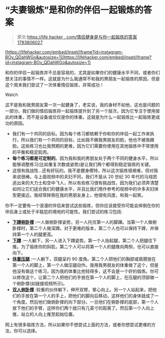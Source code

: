 # “夫妻锻炼”是和你的伴侣一起锻炼的答案

> 原文:[https://life hacker . com/情侣健身是与你一起锻炼的答案 1793806027](https://lifehacker.com/couple-workouts-are-the-answer-to-exercising-with-you-1793806027)

 [https://lifehacker.com/embed/inset/iframe?id=instagram-BOv_QDahWGo&autosize=1](https://lifehacker.com/embed/inset/iframe?id=instagram-BOv_QDahWGo&autosize=1) 

和你的伴侣一起锻炼并不总是容易的，尤其是如果你们的健康水平不同，或者你们想关注的事情不一样。这就是为什么我通常不和我的男朋友一起锻炼的原因，但是这个周末我们尝试了一次体重情侣锻炼，非常成功！

Watch

这不是我和我男朋友第一次一起健身了，老实说，我的身材不如他，这也是问题的一部分。我们做的情侣锻炼将一起锻炼提升到了另一个层次，因为它专注于使用彼此的体重，而不是设备或仅仅是你的体重。这就是为什么一起锻炼比一起锻炼更成功的原因。

*   我们有一个共同的目标。因为每个练习都依赖于你和你的伴侣一起工作来执行，所以我们有一个共同的目标，比如我不踢我男朋友的脸，他也不被我踢脸。这些练习也比我预期的更难，因为它们需要你使用在其他锻炼中不常使用的平衡和稳定肌肉。
*   **每个练习都是可定制的**。因为我和我的男朋友处于两个不同的健身水平，所以能够调整练习(比如重复次数或姿势)是让我们两个都得到稳定锻炼的关键。
*   这很有挑战性...还有好玩的。我不是健身模特，所以这次锻炼很艰难，但对我来说很棒。与上面视频中的夫妇不同，我们不是从 20 世纪 30 年代的马戏团逃出来的大力士和空中飞人，所以有些练习很有挑战性，因为我们必须弄清楚如何让它们适合我们的健康水平，并且比我们用作参考的视频中的许多夫妇体型更接近。我经常摔倒在我的男朋友身上，他很有风度，和我一起笑。

你不一定要有一个浪漫的伴侣来尝试这些锻炼，但你应该接受你可能会摔倒在你的伴侣身上或处于半尴尬的境地的可能性。我们尝试的练习包括:

*   [**下蹲俯卧撑**](https://www.youtube.com/watch?v=sqAo3IO5bv8) :一人做俯卧撑姿势，另一人托住第一人的脚踝。当第一个人做俯卧撑时，第二个人做深蹲。对于更难的版本，第二个人也可以保持下蹲，并保持第一个人的腿更高。
*   [**下蹲**](https://www.youtube.com/watch?v=veVuAJ2CaCE) :一人躺下，另一人进入下蹲姿势。第一个人抬起腿，第二个人把腿往下推。为了锻炼你的斜肌，第二个人可以将第一个人的腿推向两侧，也可以直接向下。
*   [**体重压腿**](https://www.youtube.com/watch?v=txcrbBVqpHg) :一人躺下，双腿呈约 90 度角。第二个人把他们的胸部或肩膀放在第一个人的脚上，第一个人做压腿动作。我用我男朋友的体重做了这个，但是他没有做这个练习，因为我的体重比他轻得多，这不会是一个好的锻炼。你可以修改这个，让第二个人把他们的手放在第一个人的脚上，在压腿的顶部做一个俯卧撑(如链接视频所示)。
*   [**双人俯卧撑**](https://youtu.be/vXUIaEGF5M4?t=3m3s) :较重的伙伴躺下，伸开双臂，掌心向上。另一个人站起来，把他们的手放在第一个人的手上，把他们的脚向后移动，这样他们的身体就成了一个角度。然后他们做俯卧撑的向下部分。一旦他们在俯卧撑的底部，第一个人放下他们的手臂，这样你们两个就只有几英寸的距离了。然后第一个人向上推，站立的人向上推至起始位置。

网上有很多锻炼方法，所以如果你不想尝试上面的方法，或者你想尝试更难的方法，你可以选择。